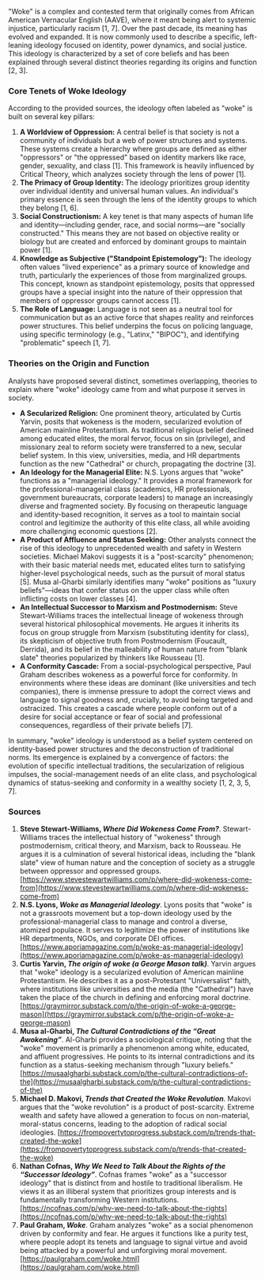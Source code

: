 "Woke" is a complex and contested term that originally comes from African American Vernacular English (AAVE), where it meant being alert to systemic injustice, particularly racism [1, 7]. Over the past decade, its meaning has evolved and expanded. It is now commonly used to describe a specific, left-leaning ideology focused on identity, power dynamics, and social justice. This ideology is characterized by a set of core beliefs and has been explained through several distinct theories regarding its origins and function [2, 3].

### Core Tenets of Woke Ideology

According to the provided sources, the ideology often labeled as "woke" is built on several key pillars:

1.  **A Worldview of Oppression:** A central belief is that society is not a community of individuals but a web of power structures and systems. These systems create a hierarchy where groups are defined as either "oppressors" or "the oppressed" based on identity markers like race, gender, sexuality, and class [1]. This framework is heavily influenced by Critical Theory, which analyzes society through the lens of power [1].
2.  **The Primacy of Group Identity:** The ideology prioritizes group identity over individual identity and universal human values. An individual's primary essence is seen through the lens of the identity groups to which they belong [1, 6].
3.  **Social Constructionism:** A key tenet is that many aspects of human life and identity—including gender, race, and social norms—are "socially constructed." This means they are not based on objective reality or biology but are created and enforced by dominant groups to maintain power [1].
4.  **Knowledge as Subjective ("Standpoint Epistemology"):** The ideology often values "lived experience" as a primary source of knowledge and truth, particularly the experiences of those from marginalized groups. This concept, known as standpoint epistemology, posits that oppressed groups have a special insight into the nature of their oppression that members of oppressor groups cannot access [1].
5.  **The Role of Language:** Language is not seen as a neutral tool for communication but as an active force that shapes reality and reinforces power structures. This belief underpins the focus on policing language, using specific terminology (e.g., "Latinx," "BIPOC"), and identifying "problematic" speech [1, 7].

### Theories on the Origin and Function

Analysts have proposed several distinct, sometimes overlapping, theories to explain where "woke" ideology came from and what purpose it serves in society.

*   **A Secularized Religion:** One prominent theory, articulated by Curtis Yarvin, posits that wokeness is the modern, secularized evolution of American mainline Protestantism. As traditional religious belief declined among educated elites, the moral fervor, focus on sin (privilege), and missionary zeal to reform society were transferred to a new, secular belief system. In this view, universities, media, and HR departments function as the new "Cathedral" or church, propagating the doctrine [3].
*   **An Ideology for the Managerial Elite:** N.S. Lyons argues that "woke" functions as a "managerial ideology." It provides a moral framework for the professional-managerial class (academics, HR professionals, government bureaucrats, corporate leaders) to manage an increasingly diverse and fragmented society. By focusing on therapeutic language and identity-based recognition, it serves as a tool to maintain social control and legitimize the authority of this elite class, all while avoiding more challenging economic questions [2].
*   **A Product of Affluence and Status Seeking:** Other analysts connect the rise of this ideology to unprecedented wealth and safety in Western societies. Michael Makovi suggests it is a "post-scarcity" phenomenon; with their basic material needs met, educated elites turn to satisfying higher-level psychological needs, such as the pursuit of moral status [5]. Musa al-Gharbi similarly identifies many "woke" positions as "luxury beliefs"—ideas that confer status on the upper class while often inflicting costs on lower classes [4].
*   **An Intellectual Successor to Marxism and Postmodernism:** Steve Stewart-Williams traces the intellectual lineage of wokeness through several historical philosophical movements. He argues it inherits its focus on group struggle from Marxism (substituting identity for class), its skepticism of objective truth from Postmodernism (Foucault, Derrida), and its belief in the malleability of human nature from "blank slate" theories popularized by thinkers like Rousseau [1].
*   **A Conformity Cascade:** From a social-psychological perspective, Paul Graham describes wokeness as a powerful force for conformity. In environments where these ideas are dominant (like universities and tech companies), there is immense pressure to adopt the correct views and language to signal goodness and, crucially, to avoid being targeted and ostracized. This creates a cascade where people conform out of a desire for social acceptance or fear of social and professional consequences, regardless of their private beliefs [7].

In summary, "woke" ideology is understood as a belief system centered on identity-based power structures and the deconstruction of traditional norms. Its emergence is explained by a convergence of factors: the evolution of specific intellectual traditions, the secularization of religious impulses, the social-management needs of an elite class, and psychological dynamics of status-seeking and conformity in a wealthy society [1, 2, 3, 5, 7].

### Sources

1.  **Steve Stewart-Williams, *Where Did Wokeness Come From?***. Stewart-Williams traces the intellectual history of "wokeness" through postmodernism, critical theory, and Marxism, back to Rousseau. He argues it is a culmination of several historical ideas, including the "blank slate" view of human nature and the conception of society as a struggle between oppressor and oppressed groups. [https://www.stevestewartwilliams.com/p/where-did-wokeness-come-from](https://www.stevestewartwilliams.com/p/where-did-wokeness-come-from)
2.  **N.S. Lyons, *Woke as Managerial Ideology***. Lyons posits that "woke" is not a grassroots movement but a top-down ideology used by the professional-managerial class to manage and control a diverse, atomized populace. It serves to legitimize the power of institutions like HR departments, NGOs, and corporate DEI offices. [https://www.aporiamagazine.com/p/woke-as-managerial-ideology](https://www.aporiamagazine.com/p/woke-as-managerial-ideology)
3.  **Curtis Yarvin, *The origin of woke (a George Mason talk)***. Yarvin argues that "woke" ideology is a secularized evolution of American mainline Protestantism. He describes it as a post-Protestant "Universalist" faith, where institutions like universities and the media (the "Cathedral") have taken the place of the church in defining and enforcing moral doctrine. [https://graymirror.substack.com/p/the-origin-of-woke-a-george-mason](https://graymirror.substack.com/p/the-origin-of-woke-a-george-mason)
4.  **Musa al-Gharbi, *The Cultural Contradictions of the “Great Awokening”***. Al-Gharbi provides a sociological critique, noting that the "woke" movement is primarily a phenomenon among white, educated, and affluent progressives. He points to its internal contradictions and its function as a status-seeking mechanism through "luxury beliefs." [https://musaalgharbi.substack.com/p/the-cultural-contradictions-of-the](https://musaalgharbi.substack.com/p/the-cultural-contradictions-of-the)
5.  **Michael D. Makovi, *Trends that Created the Woke Revolution***. Makovi argues that the "woke revolution" is a product of post-scarcity. Extreme wealth and safety have allowed a generation to focus on non-material, moral-status concerns, leading to the adoption of radical social ideologies. [https://frompovertytoprogress.substack.com/p/trends-that-created-the-woke](https://frompovertytoprogress.substack.com/p/trends-that-created-the-woke)
6.  **Nathan Cofnas, *Why We Need to Talk About the Rights of the “Successor Ideology”***. Cofnas frames "woke" as a "successor ideology" that is distinct from and hostile to traditional liberalism. He views it as an illiberal system that prioritizes group interests and is fundamentally transforming Western institutions. [https://ncofnas.com/p/why-we-need-to-talk-about-the-rights](https://ncofnas.com/p/why-we-need-to-talk-about-the-rights)
7.  **Paul Graham, *Woke***. Graham analyzes "woke" as a social phenomenon driven by conformity and fear. He argues it functions like a purity test, where people adopt its tenets and language to signal virtue and avoid being attacked by a powerful and unforgiving moral movement. [https://paulgraham.com/woke.html](https://paulgraham.com/woke.html)